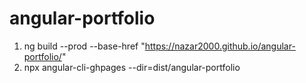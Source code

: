# angular-portfolio

1. ng build --prod --base-href "https://nazar2000.github.io/angular-portfolio/"
2. npx angular-cli-ghpages --dir=dist/angular-portfolio

